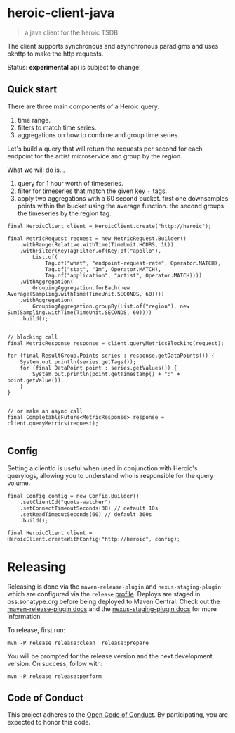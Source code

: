 # heroic-client-java

> a java client for the heroic TSDB

The client supports synchronous and asynchronous paradigms and uses okhttp to make the http requests.

Status: **experimental** api is subject to change!

## Quick start

There are three main components of a Heroic query.

1. time range.
1. filters to match time series.
1. aggregations on how to combine and group time series.


Let's build a query that will return the requests per second for each endpoint for the artist microservice and group by the region. 

What we will do is...

1. query for 1 hour worth of timeseries.
1. filter for timeseries that match the given key + tags.
1. apply two aggregations with a 60 second bucket. first one downsamples points within the bucket using the average function. the second groups the timeseries by the region tag.


```
final HeroicClient client = HeroicClient.create("http://heroic");

final MetricRequest request = new MetricRequest.Builder()
    .withRange(Relative.withTime(TimeUnit.HOURS, 1L))
    .withFilter(KeyTagFilter.of(Key.of("apollo"),
        List.of(
            Tag.of("what", "endpoint-request-rate", Operator.MATCH),
            Tag.of("stat", "1m", Operator.MATCH),
            Tag.of("application", "artist", Operator.MATCH))))
    .withAggregation(
        GroupingAggregation.forEach(new Average(Sampling.withTime(TimeUnit.SECONDS, 60))))
    .withAggregation(
        GroupingAggregation.groupBy(List.of("region"), new Sum(Sampling.withTime(TimeUnit.SECONDS, 60))))
    .build();


// blocking call
final MetricResponse response = client.queryMetricsBlocking(request);

for (final ResultGroup.Points series : response.getDataPoints()) {
    System.out.println(series.getTags());
    for (final DataPoint point : series.getValues()) {
        System.out.println(point.getTimestamp() + ":" + point.getValue());
    }
}


// or make an async call
final CompletableFuture<MetricResponse> response = client.queryMetrics(request);


```



## Config

Setting a clientId is useful when used in conjunction with Heroic's querylogs, allowing you to understand who is responsible for the query volume.

```
final Config config = new Config.Builder()
    .setClientId("quota-watcher") 
    .setConnectTimeoutSeconds(30) // default 10s
    .setReadTimeoutSeconds(60) // default 300s
    .build();

final HeroicClient client = HeroicClient.createWithConfig("http://heroic", config);

```

# Releasing

Releasing is done via the `maven-release-plugin` and `nexus-staging-plugin` which are configured via the
`release` [profile](https://github.com/spotify/semantic-metrics/blob/master/pom.xml#L140). Deploys are staged in oss.sonatype.org before being deployed to Maven Central. Check out the [maven-release-plugin docs](http://maven.apache.org/maven-release/maven-release-plugin/) and the [nexus-staging-plugin docs](https://help.sonatype.com/repomanager2) for more information. 

To release, first run: 

`mvn -P release release:clean  release:prepare`

You will be prompted for the release version and the next development version. On success, follow with:

`mvn -P release release:perform`


## Code of Conduct

This project adheres to the [Open Code of Conduct][code-of-conduct]. By 
participating, you are expected to honor this code.


[code-of-conduct]: https://github.com/spotify/code-of-conduct/blob/master/code-of-conduct.md

